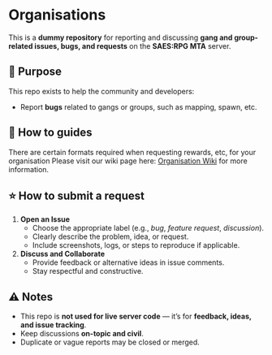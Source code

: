 # Organisations

This is a **dummy repository** for reporting and discussing **gang and group-related issues, bugs, and requests** on the **SAES:RPG MTA** server.

## 🎯 Purpose
This repo exists to help the community and developers:
- Report **bugs** related to gangs or groups, such as mapping, spawn, etc.

## 📖 How to guides
There are certain formats required when requesting rewards, etc, for your organisation
Please visit our wiki page here: [Organisation Wiki](https://github.com/saesrpg/organisations/wiki) for more information.

## ⭐ How to submit a request
1. **Open an Issue**  
   - Choose the appropriate label (e.g., *bug*, *feature request*, *discussion*).  
   - Clearly describe the problem, idea, or request.  
   - Include screenshots, logs, or steps to reproduce if applicable.
2. **Discuss and Collaborate**  
   - Provide feedback or alternative ideas in issue comments.  
   - Stay respectful and constructive.

## ⚠️ Notes
- This repo is **not used for live server code** — it’s for **feedback, ideas, and issue tracking**.  
- Keep discussions **on-topic and civil**.  
- Duplicate or vague reports may be closed or merged.
